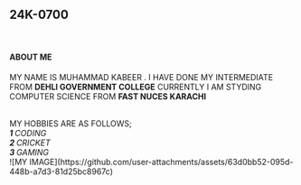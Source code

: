 <H2>24K-0700</H2>
<BR/>
<H4>ABOUT ME</H4>
    <P>MY NAME IS MUHAMMAD KABEER . I HAVE DONE MY INTERMEDIATE FROM <B>DEHLI GOVERNMENT COLLEGE</B> CURRENTLY
    I AM STYDING COMPUTER SCIENCE FROM <B>FAST NUCES KARACHI</B></P>
    <BR/> MY HOBBIES ARE AS FOLLOWS;
    <BR/><I><B>1 </B>CODING</I>
    <BR/><I><B>2 </B>CRICKET</I>
    <BR/><I><B>3 </B>GAMING</I>
    <BR/>
    ![MY IMAGE](https://github.com/user-attachments/assets/63d0bb52-095d-448b-a7d3-81d25bc8967c)


    
